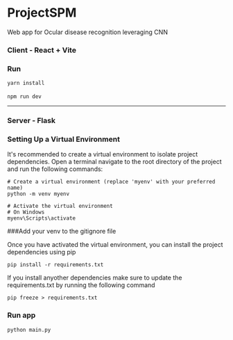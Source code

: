 # ProjectSPM
Web app for Ocular disease recognition leveraging CNN

### Client - React + Vite
### Run
`yarn install` <br /><br />
`npm run dev`

***

### Server - Flask
### Setting Up a Virtual Environment
It's recommended to create a virtual environment to isolate project dependencies. Open a terminal navigate to the root directory of the project and run the following commands:
```
# Create a virtual environment (replace 'myenv' with your preferred name)
python -m venv myenv
```
```
# Activate the virtual environment
# On Windows
myenv\Scripts\activate
```

###Add your venv to the gitignore file

Once you have activated the virtual environment, you can install the project dependencies using pip
```
pip install -r requirements.txt
```

If you install anyother dependencies make sure to update the requirements.txt by running the following command
```
pip freeze > requirements.txt
```


### Run app
```
python main.py
```







